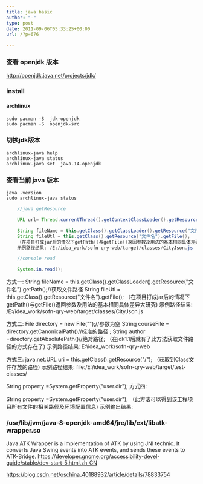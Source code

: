 ```yaml
---
title: java basic
author: "-"
type: post
date: 2011-09-06T05:33:25+00:00
url: /?p=676

---
```

### 查看 openjdk 版本
http://openjdk.java.net/projects/jdk/

### install
#### archlinux
    sudo pacman -S 	jdk-openjdk
    sudo pacman -S 	openjdk-src

### 切换jdk版本
    archlinux-java help
    archlinux-java status
    archlinux-java set  java-14-openjdk

### 查看当前 java 版本
    java -version
    sudo archlinux-java status


```java
    //java getResource

    URL url= Thread.currentThread().getContextClassLoader().getResource("XXX");

    String fileName = this.getClass().getClassLoader().getResource("文件名").getPath();//获取文件路径
    String fileUtl = this.getClass().getResource("文件名").getFile();
    （在项目打成jar后的情况下getPath()与getFile()返回参数及用法的基本相同具体差异大研究) 
    示例路径结果: /E:/idea_work/sofn-qry-web/target/classes/CityJson.js

    //console read

    System.in.read();
```
    


方式一: 
String fileName = this.getClass().getClassLoader().getResource("文件名").getPath();//获取文件路径
String fileUtl = this.getClass().getResource("文件名").getFile();
（在项目打成jar后的情况下getPath()与getFile()返回参数及用法的基本相同具体差异大研究) 
示例路径结果: /E:/idea_work/sofn-qry-web/target/classes/CityJson.js

方式二: 
File directory = new File("");//参数为空
String courseFile = directory.getCanonicalPath()//标准的路径 ;
String author =directory.getAbsolutePath()//绝对路径;
（在jdk1.1后就有了此方法获取文件路径的方式存在了) 
示例路径结果: E:\idea_work\sofn-qry-web

方式三: 
java.net.URL uri = this.getClass().getResource("/");
（获取到Class文件存放的路径) 
示例路径结果: file:/E:/idea_work/sofn-qry-web/target/test-classes/


String property =System.getProperty("user.dir");
方式四: 

String property =System.getProperty("user.dir");
（此方法可以得到该工程项目所有文件的相关路径及环境配置信息) 
示例输出结果: 

### /usr/lib/jvm/java-8-openjdk-amd64/jre/lib/ext/libatk-wrapper.so
Java ATK Wrapper is a implementation of ATK by using JNI technic.
It converts Java Swing events into ATK events, and sends these events to
ATK-Bridge.
https://developer.gnome.org/accessibility-devel-guide/stable/dev-start-5.html.zh_CN

https://blog.csdn.net/oschina_40188932/article/details/78833754
